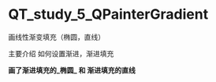QT_study_5_QPainterGradient
===========================

画线性渐变填充（椭圆，直线）

主要介绍 如何设置渐进，渐进填充

**画了渐进填充的_椭圆_ 和 渐进填充的直线**
